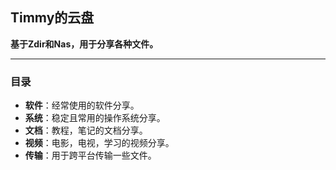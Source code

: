 ## Timmy的云盘
**基于Zdir和Nas，用于分享各种文件。** 

------

### 目录
- **软件**：经常使用的软件分享。
- **系统**：稳定且常用的操作系统分享。
- **文档**：教程，笔记的文档分享。
- **视频**：电影，电视，学习的视频分享。
- **传输**：用于跨平台传输一些文件。
